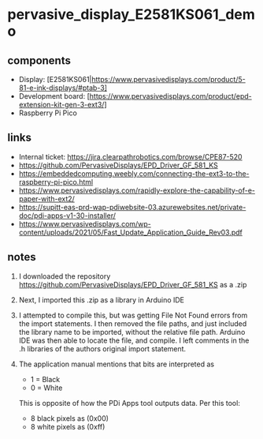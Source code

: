 # pervasive_display_E2581KS061_demo

## components

- Display: [E2581KS061|https://www.pervasivedisplays.com/product/5-81-e-ink-displays/#ptab-3]
- Development board: [https://www.pervasivedisplays.com/product/epd-extension-kit-gen-3-ext3/]
- Raspberry Pi Pico

## links

- Internal ticket: https://jira.clearpathrobotics.com/browse/CPE87-520
- https://github.com/PervasiveDisplays/EPD_Driver_GF_581_KS
- https://embeddedcomputing.weebly.com/connecting-the-ext3-to-the-raspberry-pi-pico.html
- https://www.pervasivedisplays.com/rapidly-explore-the-capability-of-e-paper-with-ext2/
- https://supitt-eas-prd-wap-pdiwebsite-03.azurewebsites.net/private-doc/pdi-apps-v1-30-installer/
- https://www.pervasivedisplays.com/wp-content/uploads/2021/05/Fast_Update_Application_Guide_Rev03.pdf

## notes

1.  I downloaded the repository <https://github.com/PervasiveDisplays/EPD_Driver_GF_581_KS> as a .zip
2.  Next, I imported this .zip as a library in Arduino IDE
3.  I attempted to compile this, but was getting File Not Found errors from the import statements. 
    I then removed the file paths, and just included the library name to be imported, without the relative file path.
    Arduino IDE was then able to locate the file, and compile.
    I left comments in the .h libraries of the authors original import statement.
4.  The application manual mentions that bits are interpreted as
    - 1 = Black
    - 0 = White
    
    This is opposite of how the PDi Apps tool outputs data.
    Per this tool:
    - 8 black pixels as (0x00)
    - 8 white pixels as (0xff)
